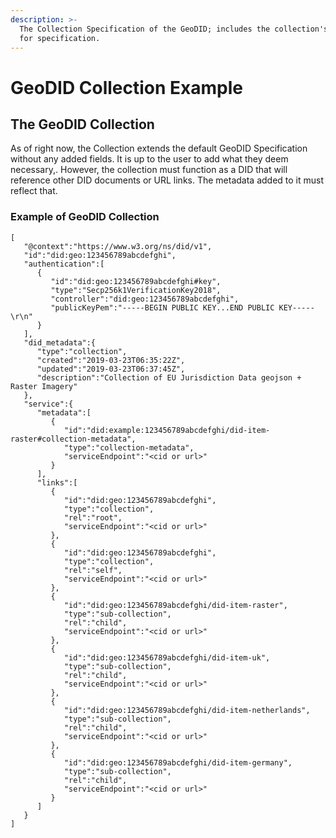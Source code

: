 ```yaml
---
description: >-
  The Collection Specification of the GeoDID; includes the collection's fields
  for specification.
---
```


# GeoDID Collection Example

## The GeoDID Collection 

As of right now, the Collection extends the default GeoDID Specification without any added fields. It is up to the user to add what they deem necessary,. However, the collection must function as a DID that will reference other DID documents or URL links. The metadata added to it must reflect that. 

### Example of GeoDID Collection

```text
[
   "@context":"https://www.w3.org/ns/did/v1",
   "id":"did:geo:123456789abcdefghi",
   "authentication":[
      {
         "id":"did:geo:123456789abcdefghi#key",
         "type":"Secp256k1VerificationKey2018",
         "controller":"did:geo:123456789abcdefghi",
         "publicKeyPem":"-----BEGIN PUBLIC KEY...END PUBLIC KEY-----\r\n"
      }
   ],
   "did_metadata":{
      "type":"collection",
      "created":"2019-03-23T06:35:22Z",
      "updated":"2019-03-23T06:37:45Z",
      "description":"Collection of EU Jurisdiction Data geojson + Raster Imagery"
   },
   "service":{
      "metadata":[
         {
            "id":"did:example:123456789abcdefghi/did-item-raster#collection-metadata",
            "type":"collection-metadata",
            "serviceEndpoint":"<cid or url>"
         }
      ],
      "links":[
         {
            "id":"did:geo:123456789abcdefghi",
            "type":"collection",
            "rel":"root",
            "serviceEndpoint":"<cid or url>"
         },
         {
            "id":"did:geo:123456789abcdefghi",
            "type":"collection",
            "rel":"self",
            "serviceEndpoint":"<cid or url>"
         },
         {
            "id":"did:geo:123456789abcdefghi/did-item-raster",
            "type":"sub-collection",
            "rel":"child",
            "serviceEndpoint":"<cid or url>"
         },
         {
            "id":"did:geo:123456789abcdefghi/did-item-uk",
            "type":"sub-collection",
            "rel":"child",
            "serviceEndpoint":"<cid or url>"
         },
         {
            "id":"did:geo:123456789abcdefghi/did-item-netherlands",
            "type":"sub-collection",
            "rel":"child",
            "serviceEndpoint":"<cid or url>"
         },
         {
            "id":"did:geo:123456789abcdefghi/did-item-germany",
            "type":"sub-collection",
            "rel":"child",
            "serviceEndpoint":"<cid or url>"
         }
      ]
   }
]
```


